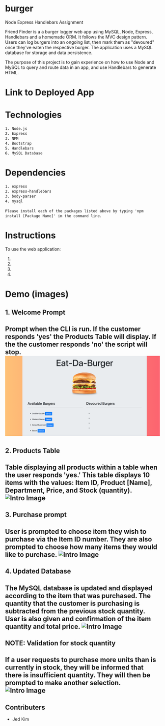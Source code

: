 # burger
Node Express Handlebars Assignment

Friend Finder is a a burger logger web app using MySQL, Node, Express, Handlebars and a homemade ORM. It follows the MVC design pattern. Users can log burgers into an ongoing list, then mark them as "devoured" once they've eaten the respective burger. The application uses a MySQL database for storage and data persistence.

The purpose of this project is to gain experience on how to use Node and MySQL to query and route data in an app, and use Handlebars to generate HTML.

# Link to Deployed App


# Technologies
```
1. Node.js
2. Express
3. NPM
4. Bootstrap
5. Handlebars
6. MySQL Database
```

# Dependencies
```
1. express
2. express-handlebars
3. body-parser
4. mysql

Please install each of the packages listed above by typing 'npm install [Package Name]' in the command line.
```

# Instructions
To use the web application:

1. 

2. 

3. 

4. 

# Demo (images)
## 1. Welcome Prompt
Prompt when the CLI is run. If the customer responds 'yes' the Products Table will display. If the the customer responds 'no' the script will stop.
![Intro Image](public/assets/img/1.png?raw=true)
---

## 2. Products Table
Table displaying all products within a table when the user responds 'yes.' This table displays 10 items with the values: Item ID, Product [Name], Department, Price, and Stock (quantity).
![Intro Image](images/2-Welcome-Table.png?raw=true)
---

## 3. Purchase prompt
User is prompted to choose item they wish to purchase via the Item ID number. They are also prompted to choose how many items they would like to purchase.
![Intro Image](images/3-ID_Quantity.png?raw=true)
---

## 4. Updated Database
The MySQL database is updated and displayed according to the item that was purchased. The quantity that the customer is purchasing is subtracted from the previous stock quantity. User is also given and confirmation of the item quantity and total price.
![Intro Image](images/4-UpdatedStock.png?raw=true)
---

## NOTE: Validation for stock quantity
If a user requests to purchase more units than is currently in stock, they will be informed that there is insufficient quantity. They will then be prompted to make another selection.
![Intro Image](images/5-InsufficientQuantity.png?raw=true)
---

## Contributers
* Jed Kim